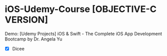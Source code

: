 # iOS-Udemy-Course [OBJECTIVE-C VERSION]
Demo: [Udemy Projects] iOS &amp; Swift - The Complete iOS App Development Bootcamp by Dr. Angela Yu

- [x] Dicee
